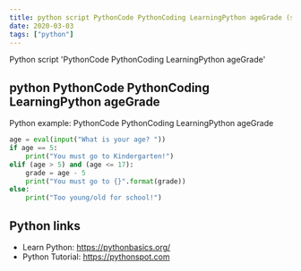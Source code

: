 ```yaml
---
title: python script PythonCode PythonCoding LearningPython ageGrade (snippet)
date: 2020-03-03
tags: ["python"]
---
```

Python script 'PythonCode PythonCoding LearningPython ageGrade'


## python PythonCode PythonCoding LearningPython ageGrade

Python example: PythonCode PythonCoding LearningPython ageGrade

```python
age = eval(input("What is your age? "))
if age == 5:
    print("You must go to Kindergarten!")
elif (age > 5) and (age <= 17):
    grade = age - 5
    print("You must go to {}".format(grade))
else:
    print("Too young/old for school!")


```

## Python links

- Learn Python: https://pythonbasics.org/
- Python Tutorial: https://pythonspot.com
